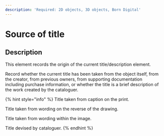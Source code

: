 ```yaml
---
description: 'Required: 2D objects, 3D objects, Born Digital'
---
```


# Source of title

## Description

This element records the origin of the current title/description element. 

Record whether the current title has been taken from the object itself, from the creator, from previous owners, from supporting documentation including purchase information, or whether the title is a brief description of the work created by the cataloguer. 

{% hint style="info" %}
Title taken from caption on the print. 

Title taken from wording on the reverse of the drawing. 

Title taken from wording within the image. 

Title devised by cataloguer.
{% endhint %}

